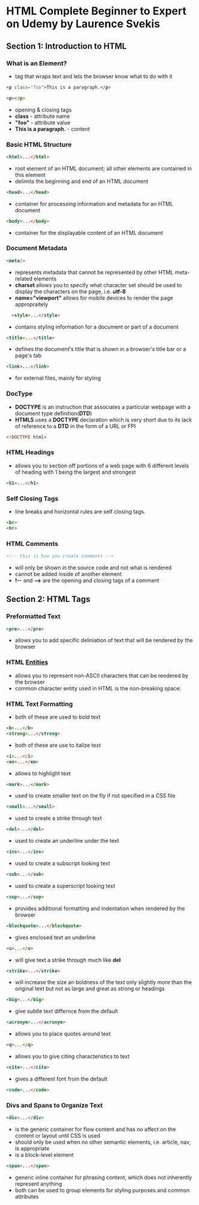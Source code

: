 # HTML Complete Beginner to Expert on Udemy by Laurence Svekis
## Section 1: Introduction to HTML
### What is an Element?
* tag that wraps text and lets the browser know what to do with it
```HTML
<p class="foo">This is a paragraph.</p>
```
```HTML
<p></p>
```
* opening & closing tags
* **class** - attribute name
* **"foo"** - attribute value
* **This is a paragraph.** - content

### Basic HTML Structure
```HTML
<html>...</html>
```
* root element of an HTML document; all other elements are contained in this element
* delimits the beginning and end of an HTML document
```HTML
<head>...</head>
```
* container for processing information and metadata for an HTML document
```HTML
<body>...</body>
```
* container for the displayable content of an HTML document

### Document Metadata
```HTML
<meta/>
```
* represents metadata that cannot be represented by other HTML meta-related elements
* **charset** allows you to specify what character set should be used to display the characters on the page, i.e. **utf-8**
* **name="viewport"** allows for mobile devices to render the page appropraitely
```HTML
  <style>...</style>
```
* contains styling information for a document or part of a document
```HTML
<title>...</title>
```
* defines the document's title that is shown in a browser's title bar or a page's tab
```HTML
<link>...</link>
```
* for external files, mainly for styling

### DocType
* **DOCTYPE** is an instruction that associates a particular webpage with a document type definition(**DTD**)
* **HTML5** uses a **DOCTYPE** declaration which is very short due to its lack of reference to a **DTD** in the form of a URL or FPI
```HTML
<!DOCTYPE html>
```

### HTML Headings
* allows you to section off portions of a web page with 6 different levels of heading with 1 being the largest and strongest
```HTML
<h1>...</h1>
```

### Self Closing Tags
* line breaks and horizontal rules are self closing tags.
```HTML
<br>
<hr>
```

### HTML Comments
```html
<!-- this is how you create comments -->
```
* will only be shown in the source code and not what is rendered
* cannot be added inside of another element
* **!--** and **-->** are the opening and closing tags of a comment


## Section 2: HTML Tags
### Preformatted Text
```html
<pre>...</pre>
```
* allows you to add specific deliniation of text that will be rendered by the browser

### HTML [Entities](https://dev.w3.org/html5/html-author/charref)
* allows you to represent non-ASCII characters that can be rendered by the browser
* common character entity used in HTML is the non-breaking space: **&nbsp;**

### HTML Text Formatting
* both of these are used to bold text
```html
<b>...</b>
<strong>...</strong>
```
* both of these are use to italize text
```html
<i>...</i>
<en>...</em>
```
* allows to highlight text
```html
<mark>...</mark>
````
* used to create smaller text on the fly if not specified in a CSS file
```html
<small>...</small>
```
* used to create a strike through text
```html
<del>...</del>
```
* used to create an underline under the text
```html
<ins>...</ins>
```
* used to create a subscript looking text
```html
<sub>...</sub>
```
* used to create a superscript looking text
```html
<sup>...</sup>
```
* provides additional formatting and indentation when rendered by the browser
```html
<blockquote>...</blockquote>
````
* gives enclosed text an underline
```html
<u>...</u>
````
* will give text a strike through much like **del**
```html
<strike>...</strike>
````
* will increase the size an boldness of the text only slightly more than the original text but not as large and great as strong or headings
```html
<big>...</big>
````
* give subtle text differnce from the default
```html
<acronym>...</acronym>
````
* allows you to place quotes around text
```html
<q>...</q>
````
* allows you to give citing characteristics to text
```html
<cite>...</cite>
````
* gives a different font from the default
```html
<code>...</code>
```

### Divs and Spans to Organize Text
```html
<div>...</div>
```
* is the generic container for flow content and has no affect on the content or layout until CSS is used
* should only be used when no other semantic elements, i.e. article, nav, is appropriate
* is a block-level element
```html
<span>...</span>
```
* generic inline container for phrasing content, which does not inherently represent anything
* both can be used to group elements for styling purposes and common attributes






























